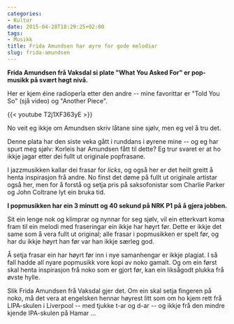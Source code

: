 ```yaml
---
categories:
- Kultur
date: 2015-04-28T18:29:25+02:00
tags:
- Musikk
title: Frida Amundsen har øyre for gode melodiar
slug: frida-amundsen
---
```

**Frida Amundsen frå Vaksdal si plate "What You Asked For" er pop-musikk på svært høgt nivå.**
<!--more-->

Her er kjem éine radioperla etter den andre -- mine favorittar er "Told You So" (sjå video) og "Another Piece".

{{< youtube T2j1XF363yE >}}

No veit eg ikkje om Amundsen skriv låtane sine sjølv, men eg vel å tru det.

Denne plata har den siste veka gått i runddans i øyrene mine -- og eg har spurt meg sjølv: Korleis har Amundsen fått til dette? Eg trur svaret er at ho ikkje jagar etter dei fullt ut originale popfrasane.

I jazzmusikken kallar dei frasar for _licks_, og også her er det heilt greitt å henta inspirasjon frå andre. No finst det døme på fullt ut originale artistar også her, men for å forstå og setja pris på saksofonistar som Charlie Parker og John Coltrane lyt ein bruka tid. 

**I popmusikken har ein 3 minutt og 40 sekund på NRK P1 på å gjera jobben.**

Sit ein lenge nok og klimprar og nynnar for seg sjølv, vil ein etterkvart koma fram til ein melodi med fraseringar ein ikkje har høyrt før. Dette er ikkje det same som å vera fullt ut original; alle frasar i popmusikken er spelt før, og har du ikkje høyrt han før var han ikkje særleg god.

Å setja frasar ein har høyrt før inn i nye samanhengar er ikkje plagiat. I så fall hadde all nyare popmusikk vore kopi av noko gamalt. Og om ein først skal henta inspirasjon frå noko som er gjort før, kan ein liksågodt plukka frå øvste hylle.


Slik Frida Amundsen frå Vaksdal gjer det. Om ein skal setja fingeren på noko, må det vera at engelsken hennar høyrest litt som om ho kjem rett frå LIPA-skulen i Liverpool -- med tjukke t-ar og d-ar -- og ikkje frå den mindre kjende IPA-skulen på Hamar ...
